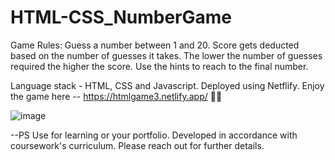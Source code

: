 # HTML-CSS_NumberGame

Game Rules: 
Guess a number between 1 and 20. 
Score gets deducted based on the number of guesses it takes. 
The lower the number of guesses required the higher the score. 
Use the hints to reach to the final number.



Language stack - HTML, CSS and Javascript. 
Deployed using Netflify. Enjoy the game here -- https://htmlgame3.netlify.app/ 🎉🎉


![image](https://github.com/dvishal192/HTML-CSS_NumberGame/assets/118332569/0be991a3-c65e-40ae-b3e6-5c33906eb669)



--PS Use for learning or your portfolio. Developed in accordance with coursework's curriculum. Please reach out for further details.

